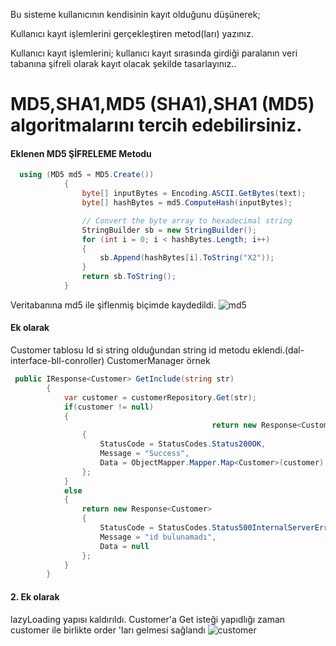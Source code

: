 Bu sisteme kullanıcının kendisinin kayıt olduğunu düşünerek;

Kullanıcı kayıt işlemlerini gerçekleştiren metod(ları) yazınız.

Kullanıcı kayıt işlemlerini; kullanıcı kayıt sırasında girdiği paralanın veri tabanına şifreli olarak kayıt olacak şekilde tasarlayınız.. 
 
# MD5,SHA1,MD5 (SHA1),SHA1 (MD5) algoritmalarını tercih edebilirsiniz. 
 
#### Eklenen MD5 ŞİFRELEME Metodu
```cs
  using (MD5 md5 = MD5.Create())
            {
                byte[] inputBytes = Encoding.ASCII.GetBytes(text);
                byte[] hashBytes = md5.ComputeHash(inputBytes);

                // Convert the byte array to hexadecimal string
                StringBuilder sb = new StringBuilder();
                for (int i = 0; i < hashBytes.Length; i++)
                {
                    sb.Append(hashBytes[i].ToString("X2"));
                }
                return sb.ToString();
            }
```
Veritabanına md5 ile şiflenmiş biçimde kaydedildi.
![md5](https://user-images.githubusercontent.com/67828030/150515313-2c6fcadc-9516-49d6-a6f8-a604896f03f4.PNG)

#### Ek olarak
Customer tablosu Id si string olduğundan string id metodu eklendi.(dal-interface-bll-conroller)
CustomerManager örnek
```cs
 public IResponse<Customer> GetInclude(string str)
        {
            var customer = customerRepository.Get(str);
            if(customer != null)
            {
                                             return new Response<Customer>
                {
                    StatusCode = StatusCodes.Status200OK,
                    Message = "Success",
                    Data = ObjectMapper.Mapper.Map<Customer>(customer)
                };
            } 
            else 
            {
                return new Response<Customer>
                {
                    StatusCode = StatusCodes.Status500InternalServerError,
                    Message = "id bulunamadı",
                    Data = null
                };
            }
        }
```
#### 2. Ek olarak 
lazyLoading yapısı kaldırıldı. Customer'a Get isteği yapıdlığı zaman customer ile birlikte order 'ları gelmesi sağlandı
![customer](https://user-images.githubusercontent.com/67828030/150514428-5905765b-9bcd-4107-8011-277b45e04a17.PNG)
